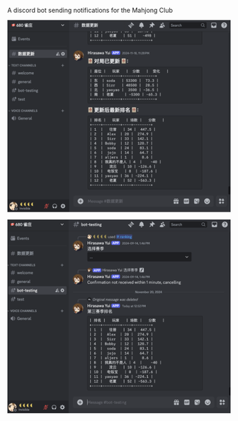 A discord bot sending notifications for the Mahjong Club

![](Screenshot.png)

![](Screenshot_2.png)